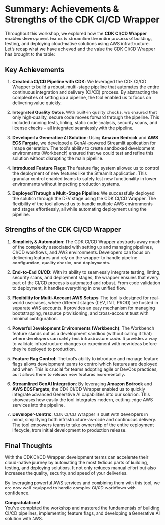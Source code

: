 # Summary: Achievements & Strengths of the CDK CI/CD Wrapper

Throughout this workshop, we explored how the **CDK CI/CD Wrapper** enables development teams to streamline the entire process of building, testing, and deploying cloud-native solutions using AWS infrastructure. Let’s recap what we have achieved and the value the CDK CI/CD Wrapper has brought to the table:

## Key Achievements

1. **Created a CI/CD Pipeline with CDK**: 
   We leveraged the CDK CI/CD Wrapper to build a robust, multi-stage pipeline that automates the entire continuous integration and delivery (CI/CD) process. By abstracting the complexities of setting up a pipeline, the tool enabled us to focus on delivering value quickly.

2. **Integrated Quality Gates**: 
   With built-in quality checks, we ensured that only high-quality, secure code moves forward through the pipeline. This included running tests, linting, static code analysis, security scans, and license checks – all integrated seamlessly with the pipeline.

3. **Developed a Generative AI Solution**:
   Using **Amazon Bedrock** and **AWS ECS Fargate**, we developed a GenAI-powered Streamlit application for image generation. The tool's ability to create sandboxed development environments (Workbench) ensured that we could test and refine this solution without disrupting the main pipeline.

4. **Introduced Feature Flags**: 
   The feature flag system allowed us to control the deployment of new features like the Streamlit application. This granular control enabled teams to safely test new functionality in lower environments without impacting production systems.

5. **Deployed Through a Multi-Stage Pipeline**: 
   We successfully deployed the solution through the DEV stage using the CDK CI/CD Wrapper. The flexibility of the tool allowed us to handle multiple AWS environments and stages effortlessly, all while automating deployment using the pipeline.

## Strengths of the CDK CI/CD Wrapper

1. **Simplicity & Automation**:
   The CDK CI/CD Wrapper abstracts away much of the complexity associated with setting up and managing pipelines, CI/CD workflows, and AWS environments. Developers can focus on delivering features and rely on the wrapper to handle pipeline configuration, quality checks, and deployments.

2. **End-to-End CI/CD**:
   With its ability to seamlessly integrate testing, linting, security scans, and deployment stages, the wrapper ensures that every part of the CI/CD process is automated and robust. From code validation to deployment, it handles everything in one unified flow.

3. **Flexibility for Multi-Account AWS Setups**:
   The tool is designed for real-world use cases, where different stages (DEV, INT, PROD) are hosted in separate AWS accounts. It provides an easy mechanism for managing bootstrapping, resource provisioning, and cross-account trust with minimal configuration.

4. **Powerful Development Environments (Workbench)**:
   The Workbench feature stands out as a development sandbox (without calling it that) where developers can safely test infrastructure code. It provides a way to validate infrastructure changes or experiment with new ideas before they’re deployed to production.

5. **Feature Flag Control**:
   The tool’s ability to introduce and manage feature flags allows development teams to control which features are deployed and when. This is crucial for teams adopting agile or DevOps practices, as it allows them to release new features incrementally.

6. **Streamlined GenAI Integration**:
   By leveraging **Amazon Bedrock** and **AWS ECS Fargate**, the CDK CI/CD Wrapper enabled us to quickly integrate advanced Generative AI capabilities into our solution. This showcases how easily the tool integrates modern, cutting-edge AWS services into the pipeline.

7. **Developer-Centric**:
   CDK CI/CD Wrapper is built with developers in mind, simplifying both infrastructure-as-code and continuous delivery. The tool empowers teams to take ownership of the entire deployment lifecycle, from initial development to production release.

## Final Thoughts

With the CDK CI/CD Wrapper, development teams can accelerate their cloud-native journey by automating the most tedious parts of building, testing, and deploying solutions. It not only reduces manual effort but also increases the quality, security, and speed of your deliveries. 

By leveraging powerful AWS services and combining them with this tool, we are now well-equipped to handle complex CI/CD workflows with confidence.

<div class="workshop-congrats-box">
  <strong class="workshop-congrats-title">Congratulations!</strong><br/>
You've completed the workshop and mastered the fundamentals of building CI/CD pipelines, implementing feature flags, and developing a Generative AI solution with AWS.
</div>